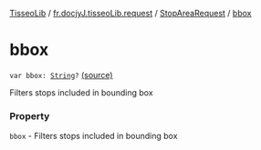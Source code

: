 [TisseoLib](../../index.md) / [fr.docjyJ.tisseoLib.request](../index.md) / [StopAreaRequest](index.md) / [bbox](./bbox.md)

# bbox

`var bbox: `[`String`](https://kotlinlang.org/api/latest/jvm/stdlib/kotlin/-string/index.html)`?` [(source)](https://github.com/docjyJ/TisseoLib/tree/master/src/main/kotlin/fr/docjyJ/tisseoLib/request/StopAreaRequest.kt#L29)

Filters stops included in bounding box

### Property

`bbox` - Filters stops included in bounding box